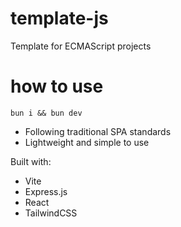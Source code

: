 # template-js
Template for ECMAScript projects

# how to use
```bun i && bun dev```

- Following traditional SPA standards
- Lightweight and simple to use

Built with:
- Vite
- Express.js
- React
- TailwindCSS
